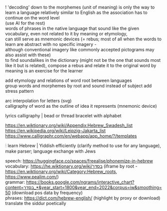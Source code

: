 
! 'decoding' down to the morphemes (unit of meaning) is only the way to learn a language relatively similar to English as the association has to continue on the word level  
(use AI for the rest)  
words of phrases in the native language that sound like the given vocabulary, even not related to it by meaning or etymology,  
can still serve as mnemonic devices (= rebus; most of all when the words to learn are abstract with no specific imagery -  
although conventional imagery like commonly accepted pictograms may also assist with these)  
to find soundalikes in the dictionary (might not be the one that sounds most like it but is related), compose a rebus and relate it to the original word by meaning is an exercise for the learner  

add etymology and relations of word root between languages  
group words and morphemes by root and sound instead of subject
add stress pattern  

arc interpolation for letters (svg)  
calligraphy of word as the outline of idea it represents (mnemonic device)  
  
lyrics calligraphy | bead or thread bracelet with alphabet  
  
https://en.wiktionary.org/wiki/Appendix:Hebrew_Swadesh_list  
https://en.wikipedia.org/wiki/Leipzig–Jakarta_list  
https://www.calligraphr.com/en/webapp/app_home/?/templates  
  
🕯 learn Hebrew | Yiddish efficiently (clarify method to use for any language), make parser; language exchange with Jews  
  
speech: https://huggingface.co/spaces/freealise/phonemize-in-hebrew  
vocabulary: https://he.wiktionary.org/wiki/בסדר (iframe by root - https://en.wiktionary.org/wiki/Category:Hebrew_roots, https://www.pealim.com/)  
grammar: https://books.google.com/ngrams/interactive_chart?content=בסדר_*&year_start=1800&year_end=2022&corpus=iw&smoothing=50 (download pos data by frequency)  
phrases: https://dict.com/hebrew-english/ (highlight by proxy or download)  
translate the siddur poetically  
